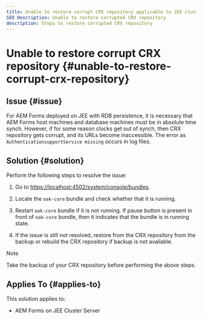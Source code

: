 ```yaml
---
title: Unable to restore corrupt CRX repository applicable to JEE cluster server
SEO Description: Unable to restore corrupted CRX repository 
description: Steps to restore corrupted CRX repository 
---
```

# Unable to restore corrupt CRX repository {#unable-to-restore-corrupt-crx-repository}

## Issue {#issue}

For AEM Forms deployed on JEE with RDB persistence, it is necessary that AEM Forms host machines and database machines must be in absolute time synch. However, if for some reason clocks get out of synch, then CRX repository gets corrupt, and its URLs become inaccessible. The error as `AuthenticationsupportService missing` occurs in log files. 

## Solution {#solution}

Perform the following steps to resolve the issue:
1. Go to  [https://localhost:4502/system/console/bundles](http://localhost:4502/system/console/bundles). 

1. Locate the `oak-core` bundle and check whether that it is running. 

1. Restart `oak-core` bundle if it is not running. If pause button is present in front of `oak-core` bundle, then it indicates that the bundle is in running state. 

1. If the issue is still not resolved, restore from the CRX repository from the backup or rebuild the CRX repository if backup is not available. 

>[!Note]
>
> Take the backup of your CRX repository before performing the above steps.

## Applies To {#applies-to}

This solution applies to:

* AEM Forms on JEE Cluster Server


